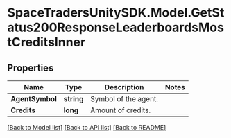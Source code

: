 # SpaceTradersUnitySDK.Model.GetStatus200ResponseLeaderboardsMostCreditsInner

## Properties

Name | Type | Description | Notes
------------ | ------------- | ------------- | -------------
**AgentSymbol** | **string** | Symbol of the agent. | 
**Credits** | **long** | Amount of credits. | 

[[Back to Model list]](../README.md#documentation-for-models) [[Back to API list]](../README.md#documentation-for-api-endpoints) [[Back to README]](../README.md)

